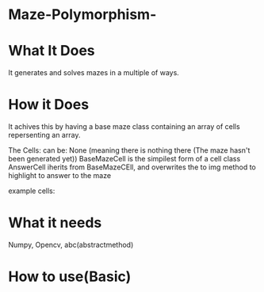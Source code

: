 # Maze-Polymorphism-

# What It Does
It generates and solves mazes in a multiple of ways.

# How it Does
It achives this by having a base maze class containing an array of cells repersenting an array.

The Cells:
can be:
None (meaning there is nothing there (The maze hasn't been generated yet))
BaseMazeCell is the simpilest form of a cell class
AnswerCell iherits from BaseMazeCEll, and overwrites the to img method to highlight to answer to the maze

example cells:

# What it needs
Numpy, Opencv, abc(abstractmethod)
# How to use(Basic)



